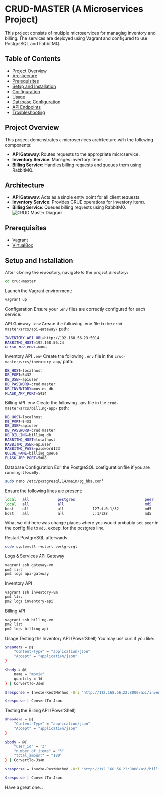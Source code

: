 # CRUD-MASTER (A Microservices Project)

This project consists of multiple microservices for managing inventory and billing. The services are deployed using Vagrant and configured to use PostgreSQL and RabbitMQ.

## Table of Contents

- [Project Overview](#project-overview)
- [Architecture](#architecture)
- [Prerequisites](#prerequisites)
- [Setup and Installation](#setup-and-installation)
- [Configuration](#configuration)
- [Usage](#usage)
- [Database Configuration](#database-configuration)
- [API Endpoints](#api-endpoints)
- [Troubleshooting](#troubleshooting)

## Project Overview

This project demonstrates a microservices architecture with the following components:

- **API Gateway**: Routes requests to the appropriate microservice.
- **Inventory Service**: Manages inventory items.
- **Billing Service**: Handles billing requests and queues them using RabbitMQ.

## Architecture

- **API Gateway**: Acts as a single entry point for all client requests.
- **Inventory Service**: Provides CRUD operations for inventory items.
- **Billing Service**: Queues billing requests using RabbitMQ.
![CRUD Master Diagram](./crud-master-diagram.png)


## Prerequisites

- [Vagrant](https://www.vagrantup.com/downloads)
- [VirtualBox](https://www.virtualbox.org/wiki/Downloads)

## Setup and Installation

After cloning the repository, navigate to the project directory:

```bash
cd crud-master
```

Launch the Vagrant environment:
```bash
vagrant up
```
Configuration
Ensure your `.env` files are correctly configured for each service:

API Gateway `.env`
Create the following .env file in the `crud-master/srcs/api-gateway/` path:

```bash
INVENTORY_API_URL=http://192.168.56.23:5014
RABBITMQ_HOST=192.168.56.24
FLASK_APP_PORT=8000
```

Inventory API `.env`
Create the following `.env` file in the `crud-master/srcs/inventory-app/` path:
```bash 
DB_HOST=localhost
DB_PORT=5432
DB_USER=apiuser
DB_PASSWORD=crud-master
DB_INVENTORY=movies_db
FLASK_APP_PORT=5014
```
Billing API .env
Create the following `.env` file in the `crud-master/srcs/billing-app/` path:

```bash 
DB_HOST=localhost
DB_PORT=5432
DB_USER=apiuser
DB_PASSWORD=crud-master
DB_BILLING=billing_db
RABBITMQ_HOST=localhost
RABBITMQ_USER=apiuser
RABBITMQ_PASS=password123
QUEUE_NAME=billing_queue
FLASK_APP_PORT=5008
```

Database Configuration
Edit the PostgreSQL configuration file if you are running it locally:
```bash
sudo nano /etc/postgresql/14/main/pg_hba.conf
```
Ensure the following lines are present:

```bash
local   all             postgres                                peer
local   all             all                                     md5
host    all             all             127.0.0.1/32            md5
host    all             all             ::1/128                 md5
```
What we did here was change places where you would probably see `peer` in the config file to `md5`, except for the postgres line.

Restart PostgreSQL afterwards:
```bash
sudo systemctl restart postgresql
```
Logs & Services
API Gateway
```bash
vagrant ssh gateway-vm
pm2 list
pm2 logs api-gateway
```

Inventory API
```bash
vagrant ssh inventory-vm
pm2 list
pm2 logs inventory-api
```
Billing API
```bash
vagrant ssh billing-vm
pm2 list
pm2 logs billing-api
```

Usage
Testing the Inventory API (PowerShell)
You may use curl if you like:
```bash
$headers = @{
    "Content-Type" = "application/json"
    "Accept" = "application/json"
}

$body = @{
    name = "movie"
    quantity = 10
} | ConvertTo-Json

$response = Invoke-RestMethod -Uri "http://192.168.56.22:8000/api/inventory" -Method Post -Headers $headers -Body $body -Verbose

$response | ConvertTo-Json
```
Testing the Billing API (PowerShell)
```bash
$headers = @{
    "Content-Type" = "application/json"
    "Accept" = "application/json"
}

$body = @{
    "user_id" = "3"
    "number_of_items" = "5"
    "total_amount" = "180"
} | ConvertTo-Json

$response = Invoke-RestMethod -Uri "http://192.168.56.22:8000/api/billing" -Method Post -Headers $headers -Body $body -Verbose

$response | ConvertTo-Json
```
Have a great one...